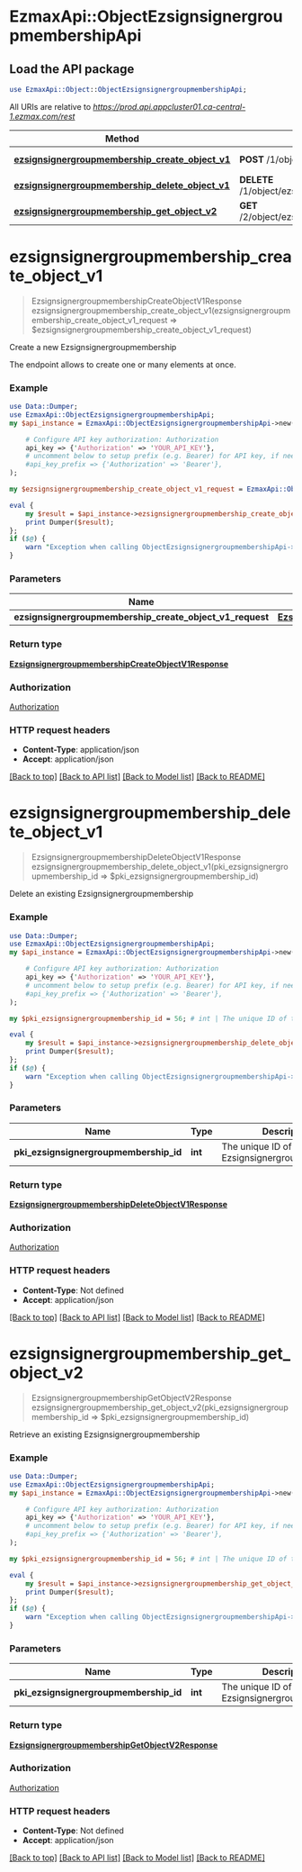 # EzmaxApi::ObjectEzsignsignergroupmembershipApi

## Load the API package
```perl
use EzmaxApi::Object::ObjectEzsignsignergroupmembershipApi;
```

All URIs are relative to *https://prod.api.appcluster01.ca-central-1.ezmax.com/rest*

Method | HTTP request | Description
------------- | ------------- | -------------
[**ezsignsignergroupmembership_create_object_v1**](ObjectEzsignsignergroupmembershipApi.md#ezsignsignergroupmembership_create_object_v1) | **POST** /1/object/ezsignsignergroupmembership | Create a new Ezsignsignergroupmembership
[**ezsignsignergroupmembership_delete_object_v1**](ObjectEzsignsignergroupmembershipApi.md#ezsignsignergroupmembership_delete_object_v1) | **DELETE** /1/object/ezsignsignergroupmembership/{pkiEzsignsignergroupmembershipID} | Delete an existing Ezsignsignergroupmembership
[**ezsignsignergroupmembership_get_object_v2**](ObjectEzsignsignergroupmembershipApi.md#ezsignsignergroupmembership_get_object_v2) | **GET** /2/object/ezsignsignergroupmembership/{pkiEzsignsignergroupmembershipID} | Retrieve an existing Ezsignsignergroupmembership


# **ezsignsignergroupmembership_create_object_v1**
> EzsignsignergroupmembershipCreateObjectV1Response ezsignsignergroupmembership_create_object_v1(ezsignsignergroupmembership_create_object_v1_request => $ezsignsignergroupmembership_create_object_v1_request)

Create a new Ezsignsignergroupmembership

The endpoint allows to create one or many elements at once.

### Example
```perl
use Data::Dumper;
use EzmaxApi::ObjectEzsignsignergroupmembershipApi;
my $api_instance = EzmaxApi::ObjectEzsignsignergroupmembershipApi->new(

    # Configure API key authorization: Authorization
    api_key => {'Authorization' => 'YOUR_API_KEY'},
    # uncomment below to setup prefix (e.g. Bearer) for API key, if needed
    #api_key_prefix => {'Authorization' => 'Bearer'},
);

my $ezsignsignergroupmembership_create_object_v1_request = EzmaxApi::Object::EzsignsignergroupmembershipCreateObjectV1Request->new(); # EzsignsignergroupmembershipCreateObjectV1Request | 

eval {
    my $result = $api_instance->ezsignsignergroupmembership_create_object_v1(ezsignsignergroupmembership_create_object_v1_request => $ezsignsignergroupmembership_create_object_v1_request);
    print Dumper($result);
};
if ($@) {
    warn "Exception when calling ObjectEzsignsignergroupmembershipApi->ezsignsignergroupmembership_create_object_v1: $@\n";
}
```

### Parameters

Name | Type | Description  | Notes
------------- | ------------- | ------------- | -------------
 **ezsignsignergroupmembership_create_object_v1_request** | [**EzsignsignergroupmembershipCreateObjectV1Request**](EzsignsignergroupmembershipCreateObjectV1Request.md)|  | 

### Return type

[**EzsignsignergroupmembershipCreateObjectV1Response**](EzsignsignergroupmembershipCreateObjectV1Response.md)

### Authorization

[Authorization](../README.md#Authorization)

### HTTP request headers

 - **Content-Type**: application/json
 - **Accept**: application/json

[[Back to top]](#) [[Back to API list]](../README.md#documentation-for-api-endpoints) [[Back to Model list]](../README.md#documentation-for-models) [[Back to README]](../README.md)

# **ezsignsignergroupmembership_delete_object_v1**
> EzsignsignergroupmembershipDeleteObjectV1Response ezsignsignergroupmembership_delete_object_v1(pki_ezsignsignergroupmembership_id => $pki_ezsignsignergroupmembership_id)

Delete an existing Ezsignsignergroupmembership



### Example
```perl
use Data::Dumper;
use EzmaxApi::ObjectEzsignsignergroupmembershipApi;
my $api_instance = EzmaxApi::ObjectEzsignsignergroupmembershipApi->new(

    # Configure API key authorization: Authorization
    api_key => {'Authorization' => 'YOUR_API_KEY'},
    # uncomment below to setup prefix (e.g. Bearer) for API key, if needed
    #api_key_prefix => {'Authorization' => 'Bearer'},
);

my $pki_ezsignsignergroupmembership_id = 56; # int | The unique ID of the Ezsignsignergroupmembership

eval {
    my $result = $api_instance->ezsignsignergroupmembership_delete_object_v1(pki_ezsignsignergroupmembership_id => $pki_ezsignsignergroupmembership_id);
    print Dumper($result);
};
if ($@) {
    warn "Exception when calling ObjectEzsignsignergroupmembershipApi->ezsignsignergroupmembership_delete_object_v1: $@\n";
}
```

### Parameters

Name | Type | Description  | Notes
------------- | ------------- | ------------- | -------------
 **pki_ezsignsignergroupmembership_id** | **int**| The unique ID of the Ezsignsignergroupmembership | 

### Return type

[**EzsignsignergroupmembershipDeleteObjectV1Response**](EzsignsignergroupmembershipDeleteObjectV1Response.md)

### Authorization

[Authorization](../README.md#Authorization)

### HTTP request headers

 - **Content-Type**: Not defined
 - **Accept**: application/json

[[Back to top]](#) [[Back to API list]](../README.md#documentation-for-api-endpoints) [[Back to Model list]](../README.md#documentation-for-models) [[Back to README]](../README.md)

# **ezsignsignergroupmembership_get_object_v2**
> EzsignsignergroupmembershipGetObjectV2Response ezsignsignergroupmembership_get_object_v2(pki_ezsignsignergroupmembership_id => $pki_ezsignsignergroupmembership_id)

Retrieve an existing Ezsignsignergroupmembership



### Example
```perl
use Data::Dumper;
use EzmaxApi::ObjectEzsignsignergroupmembershipApi;
my $api_instance = EzmaxApi::ObjectEzsignsignergroupmembershipApi->new(

    # Configure API key authorization: Authorization
    api_key => {'Authorization' => 'YOUR_API_KEY'},
    # uncomment below to setup prefix (e.g. Bearer) for API key, if needed
    #api_key_prefix => {'Authorization' => 'Bearer'},
);

my $pki_ezsignsignergroupmembership_id = 56; # int | The unique ID of the Ezsignsignergroupmembership

eval {
    my $result = $api_instance->ezsignsignergroupmembership_get_object_v2(pki_ezsignsignergroupmembership_id => $pki_ezsignsignergroupmembership_id);
    print Dumper($result);
};
if ($@) {
    warn "Exception when calling ObjectEzsignsignergroupmembershipApi->ezsignsignergroupmembership_get_object_v2: $@\n";
}
```

### Parameters

Name | Type | Description  | Notes
------------- | ------------- | ------------- | -------------
 **pki_ezsignsignergroupmembership_id** | **int**| The unique ID of the Ezsignsignergroupmembership | 

### Return type

[**EzsignsignergroupmembershipGetObjectV2Response**](EzsignsignergroupmembershipGetObjectV2Response.md)

### Authorization

[Authorization](../README.md#Authorization)

### HTTP request headers

 - **Content-Type**: Not defined
 - **Accept**: application/json

[[Back to top]](#) [[Back to API list]](../README.md#documentation-for-api-endpoints) [[Back to Model list]](../README.md#documentation-for-models) [[Back to README]](../README.md)

